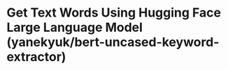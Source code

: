 # Get Text Words Using Hugging Face Large Language Model (yanekyuk/bert-uncased-keyword-extractor)

